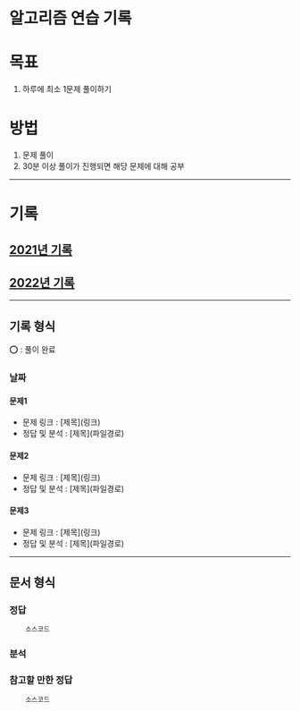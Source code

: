 #   알고리즘 연습 기록

#   목표
1.   하루에 최소 1문제 풀이하기

#   방법
1.  문제 풀이
2.  30분 이상 풀이가 진행되면 해당 문제에 대해 공부

----

#   기록

##  [2021년 기록](./기록/2021/2021_기록.md)
##  [2022년 기록](./기록/2022/2022_기록.md)

----

##  기록 형식

⭕ : 풀이 완료

###   날짜

####  문제1
-   문제 링크 : \[제목\]\(링크\)
-   정답 및 분석 : \[제목\]\(파일경로\)


####  문제2
-   문제 링크 : \[제목\]\(링크\)
-   정답 및 분석 : \[제목\]\(파일경로\)


####  문제3
-   문제 링크 : \[제목\]\(링크\)
-   정답 및 분석 : \[제목\]\(파일경로\)

----

##  문서 형식

###   정답
```java
    소스코드
```

###   분석


###   참고할 만한 정답
```java
    소스코드
```